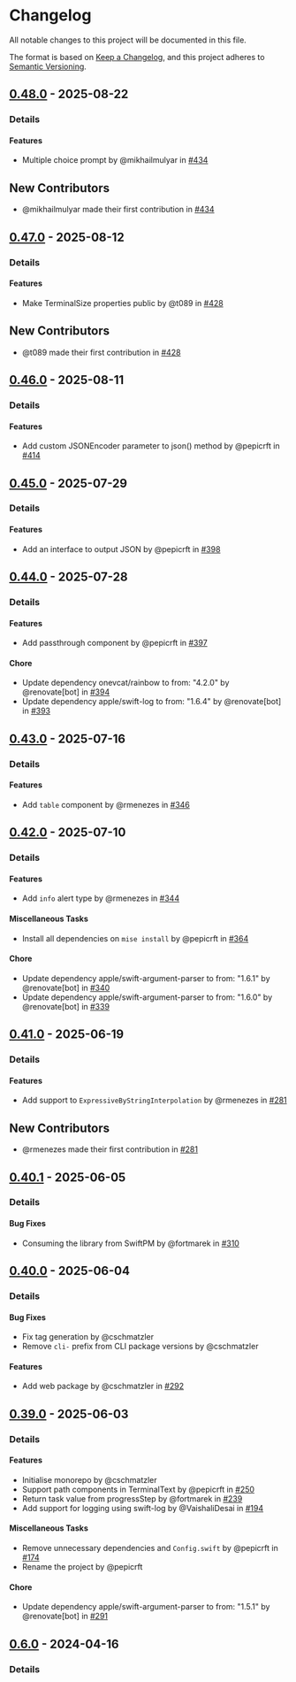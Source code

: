 # Changelog

All notable changes to this project will be documented in this file.

The format is based on [Keep a Changelog](https://keepachangelog.com/en/1.0.0/),
and this project adheres to [Semantic Versioning](https://semver.org/spec/v2.0.0.html).

## [0.48.0] - 2025-08-22
### Details
#### Features
- Multiple choice prompt by @mikhailmulyar in [#434](https://github.com/tuist/Noora/pull/434)

## New Contributors
* @mikhailmulyar made their first contribution in [#434](https://github.com/tuist/Noora/pull/434)
## [0.47.0] - 2025-08-12
### Details
#### Features
- Make TerminalSize properties public by @t089 in [#428](https://github.com/tuist/Noora/pull/428)

## New Contributors
* @t089 made their first contribution in [#428](https://github.com/tuist/Noora/pull/428)
## [0.46.0] - 2025-08-11
### Details
#### Features
- Add custom JSONEncoder parameter to json() method by @pepicrft in [#414](https://github.com/tuist/Noora/pull/414)

## [0.45.0] - 2025-07-29
### Details
#### Features
- Add an interface to output JSON by @pepicrft in [#398](https://github.com/tuist/Noora/pull/398)

## [0.44.0] - 2025-07-28
### Details
#### Features
- Add passthrough component by @pepicrft in [#397](https://github.com/tuist/Noora/pull/397)

#### Chore
- Update dependency onevcat/rainbow to from: "4.2.0" by @renovate[bot] in [#394](https://github.com/tuist/Noora/pull/394)
- Update dependency apple/swift-log to from: "1.6.4" by @renovate[bot] in [#393](https://github.com/tuist/Noora/pull/393)

## [0.43.0] - 2025-07-16
### Details
#### Features
- Add `table` component by @rmenezes in [#346](https://github.com/tuist/Noora/pull/346)

## [0.42.0] - 2025-07-10
### Details
#### Features
- Add `info` alert type by @rmenezes in [#344](https://github.com/tuist/Noora/pull/344)

#### Miscellaneous Tasks
- Install all dependencies on `mise install` by @pepicrft in [#364](https://github.com/tuist/Noora/pull/364)

#### Chore
- Update dependency apple/swift-argument-parser to from: "1.6.1" by @renovate[bot] in [#340](https://github.com/tuist/Noora/pull/340)
- Update dependency apple/swift-argument-parser to from: "1.6.0" by @renovate[bot] in [#339](https://github.com/tuist/Noora/pull/339)

## [0.41.0] - 2025-06-19
### Details
#### Features
- Add support to `ExpressiveByStringInterpolation` by @rmenezes in [#281](https://github.com/tuist/Noora/pull/281)

## New Contributors
* @rmenezes made their first contribution in [#281](https://github.com/tuist/Noora/pull/281)
## [0.40.1] - 2025-06-05
### Details
#### Bug Fixes
- Consuming the library from SwiftPM by @fortmarek in [#310](https://github.com/tuist/Noora/pull/310)

## [0.40.0] - 2025-06-04
### Details
#### Bug Fixes
- Fix tag generation by @cschmatzler
- Remove `cli-` prefix from CLI package versions by @cschmatzler

#### Features
- Add web package by @cschmatzler in [#292](https://github.com/tuist/Noora/pull/292)

## [0.39.0] - 2025-06-03
### Details
#### Features
- Initialise monorepo by @cschmatzler
- Support path components in TerminalText by @pepicrft in [#250](https://github.com/tuist/Noora/pull/250)
- Return task value from progressStep by @fortmarek in [#239](https://github.com/tuist/Noora/pull/239)
- Add support for logging using swift-log by @VaishaliDesai in [#194](https://github.com/tuist/Noora/pull/194)

#### Miscellaneous Tasks
- Remove unnecessary dependencies and `Config.swift` by @pepicrft in [#174](https://github.com/tuist/Noora/pull/174)
- Rename the project by @pepicrft

#### Chore
- Update dependency apple/swift-argument-parser to from: "1.5.1" by @renovate[bot] in [#291](https://github.com/tuist/Noora/pull/291)

## [0.6.0] - 2024-04-16
### Details
[0.48.0]: https://github.com/tuist/Noora/compare/0.47.0..0.48.0
[0.47.0]: https://github.com/tuist/Noora/compare/0.46.0..0.47.0
[0.46.0]: https://github.com/tuist/Noora/compare/0.45.0..0.46.0
[0.45.0]: https://github.com/tuist/Noora/compare/0.44.0..0.45.0
[0.44.0]: https://github.com/tuist/Noora/compare/0.43.0..0.44.0
[0.43.0]: https://github.com/tuist/Noora/compare/0.42.0..0.43.0
[0.42.0]: https://github.com/tuist/Noora/compare/0.41.0..0.42.0
[0.41.0]: https://github.com/tuist/Noora/compare/0.40.1..0.41.0
[0.40.1]: https://github.com/tuist/Noora/compare/0.40.0..0.40.1
[0.40.0]: https://github.com/tuist/Noora/compare/0.39.0..0.40.0
[0.39.0]: https://github.com/tuist/Noora/compare/0.6.0..0.39.0
[0.6.0]: https://github.com/tuist/Noora/compare/0.5.0..0.6.0

<!-- generated by git-cliff -->
